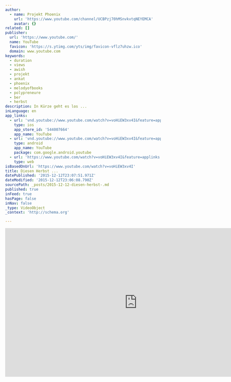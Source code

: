 ```yaml
---
author:
  - name: Projekt Phoenix
    url: 'https://www.youtube.com/channel/UCBPzj70hMSnvkvtqNEYEMCA'
    avatar: {}
related: []
publisher:
  url: 'https://www.youtube.com/'
  name: YouTube
  favicon: 'https://s.ytimg.com/yts/img/favicon-vflz7uhzw.ico'
  domain: www.youtube.com
keywords:
  - duration
  - views
  - awish
  - projekt
  - ankat
  - phoenix
  - melodyofbooks
  - polypreneure
  - ber
  - herbst
description: In Kürze geht es los ...
inLanguage: en
app_links:
  - url: 'vnd.youtube://www.youtube.com/watch?v=voHiEW3xv4I&feature=applinks'
    type: ios
    app_store_id: '544007664'
    app_name: YouTube
  - url: 'vnd.youtube://www.youtube.com/watch?v=voHiEW3xv4I&feature=applinks'
    type: android
    app_name: YouTube
    package: com.google.android.youtube
  - url: 'https://www.youtube.com/watch?v=voHiEW3xv4I&feature=applinks'
    type: web
isBasedOnUrl: 'https://www.youtube.com/watch?v=voHiEW3xv4I'
title: Diesen Herbst ...
datePublished: '2015-12-12T23:07:51.971Z'
dateModified: '2015-12-12T23:06:08.790Z'
sourcePath: _posts/2015-12-12-diesen-herbst-.md
published: true
inFeed: true
hasPage: false
inNav: false
_type: VideoObject
_context: 'http://schema.org'

---
```

<iframe src="https://cdn.embedly.com/widgets/media.html?src=https%3A%2F%2Fwww.youtube.com%2Fembed%2FvoHiEW3xv4I%3Ffeature%3Doembed&amp;url=https%3A%2F%2Fwww.youtube.com%2Fwatch%3Fv%3DvoHiEW3xv4I&amp;image=https%3A%2F%2Fi.ytimg.com%2Fvi%2FvoHiEW3xv4I%2Fhqdefault.jpg&amp;key=b7d04c9b404c499eba89ee7072e1c4f7&amp;type=text%2Fhtml&amp;schema=youtube" width="854" height="480" scrolling="no" frameborder="0" allowfullscreen="allowfullscreen" style=""></iframe>